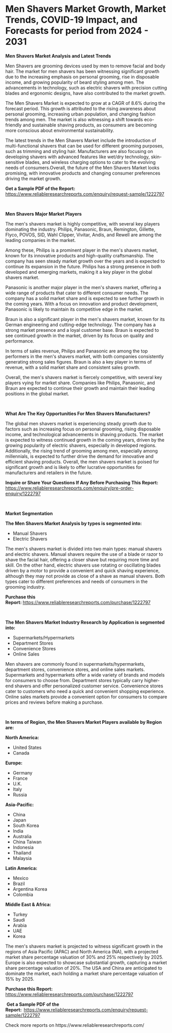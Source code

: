 <p><h1>Men Shavers Market Growth, Market Trends, COVID-19 Impact, and Forecasts for period from 2024 - 2031</h1></p><p><strong>Men Shavers Market Analysis and Latest Trends</strong></p>
<p><p>Men Shavers are grooming devices used by men to remove facial and body hair. The market for men shavers has been witnessing significant growth due to the increasing emphasis on personal grooming, rise in disposable income, and growing popularity of beard styling among men. The advancements in technology, such as electric shavers with precision cutting blades and ergonomic designs, have also contributed to the market growth.</p><p>The Men Shavers Market is expected to grow at a CAGR of 8.6% during the forecast period. This growth is attributed to the rising awareness about personal grooming, increasing urban population, and changing fashion trends among men. The market is also witnessing a shift towards eco-friendly and sustainable shaving products, as consumers are becoming more conscious about environmental sustainability.</p><p>The latest trends in the Men Shavers Market include the introduction of multi-functional shavers that can be used for different grooming purposes, such as trimming and styling hair. Manufacturers are also focusing on developing shavers with advanced features like wet/dry technology, skin-sensitive blades, and wireless charging options to cater to the evolving needs of consumers.Overall, the future of the Men Shavers Market looks promising, with innovative products and changing consumer preferences driving the market growth.</p></p>
<p><strong>Get a Sample PDF of the Report:&nbsp;</strong> <a href="https://www.reliableresearchreports.com/enquiry/request-sample/1222797">https://www.reliableresearchreports.com/enquiry/request-sample/1222797</a></p>
<p>&nbsp;</p>
<p><strong>Men Shavers Major Market Players</strong></p>
<p><p>The men's shavers market is highly competitive, with several key players dominating the industry. Philips, Panasonic, Braun, Remington, Gillette, Flyco, POVOS, SID, Wahl Clipper, Vivitar, Andis, and Rewell are among the leading companies in the market.</p><p>Among these, Philips is a prominent player in the men's shavers market, known for its innovative products and high-quality craftsmanship. The company has seen steady market growth over the years and is expected to continue its expansion in the future. Philips has a strong presence in both developed and emerging markets, making it a key player in the global shavers market.</p><p>Panasonic is another major player in the men's shavers market, offering a wide range of products that cater to different consumer needs. The company has a solid market share and is expected to see further growth in the coming years. With a focus on innovation and product development, Panasonic is likely to maintain its competitive edge in the market.</p><p>Braun is also a significant player in the men's shavers market, known for its German engineering and cutting-edge technology. The company has a strong market presence and a loyal customer base. Braun is expected to see continued growth in the market, driven by its focus on quality and performance.</p><p>In terms of sales revenue, Philips and Panasonic are among the top performers in the men's shavers market, with both companies consistently generating strong sales figures. Braun is also a key player in terms of revenue, with a solid market share and consistent sales growth.</p><p>Overall, the men's shavers market is fiercely competitive, with several key players vying for market share. Companies like Philips, Panasonic, and Braun are expected to continue their growth and maintain their leading positions in the global market.</p></p>
<p>&nbsp;</p>
<p><strong>What Are The Key Opportunities For Men Shavers Manufacturers?</strong></p>
<p><p>The global men shavers market is experiencing steady growth due to factors such as increasing focus on personal grooming, rising disposable income, and technological advancements in shaving products. The market is expected to witness continued growth in the coming years, driven by the growing popularity of electric shavers, especially in developed regions. Additionally, the rising trend of grooming among men, especially among millennials, is expected to further drive the demand for innovative and efficient shaving products. Overall, the men shavers market is poised for significant growth and is likely to offer lucrative opportunities for manufacturers and retailers in the future.</p></p>
<p><strong>Inquire or Share Your Questions If Any Before Purchasing This Report:</strong> <a href="https://www.reliableresearchreports.com/enquiry/pre-order-enquiry/1222797">https://www.reliableresearchreports.com/enquiry/pre-order-enquiry/1222797</a></p>
<p>&nbsp;</p>
<p><strong>Market Segmentation</strong></p>
<p><strong>The Men Shavers Market Analysis by types is segmented into:</strong></p>
<p><ul><li>Manual Shavers</li><li>Electric Shavers</li></ul></p>
<p><p>The men's shavers market is divided into two main types: manual shavers and electric shavers. Manual shavers require the use of a blade or razor to shave the facial hair, offering a closer shave but requiring more time and skill. On the other hand, electric shavers use rotating or oscillating blades driven by a motor to provide a convenient and quick shaving experience, although they may not provide as close of a shave as manual shavers. Both types cater to different preferences and needs of consumers in the grooming industry.</p></p>
<p><strong>Purchase this Report:&nbsp;</strong><a href="https://www.reliableresearchreports.com/purchase/1222797">https://www.reliableresearchreports.com/purchase/1222797</a></p>
<p>&nbsp;</p>
<p><strong>The Men Shavers Market Industry Research by Application is segmented into:</strong></p>
<p><ul><li>Supermarkets/Hypermarkets</li><li>Department Stores</li><li>Convenience Stores</li><li>Online Sales</li></ul></p>
<p><p>Men shavers are commonly found in supermarkets/hypermarkets, department stores, convenience stores, and online sales markets. Supermarkets and hypermarkets offer a wide variety of brands and models for consumers to choose from. Department stores typically carry higher-end shavers and offer personalized customer service. Convenience stores cater to customers who need a quick and convenient shopping experience. Online sales markets provide a convenient option for consumers to compare prices and reviews before making a purchase.</p></p>
<p>&nbsp;</p>
<p><strong>In terms of Region, the Men Shavers Market Players available by Region are:</strong></p>
<p>
    <p> <strong> North America: </strong>
        <ul>
            <li>United States</li>
            <li>Canada</li>
        </ul>
        </p> 
    <p> <strong> Europe: </strong>
        <ul>
            <li>Germany</li>
            <li>France</li>
            <li>U.K.</li>
            <li>Italy</li>
            <li>Russia</li>
        </ul>
        </p> 
    <p> <strong> Asia-Pacific: </strong>
        <ul>
            <li>China</li>
            <li>Japan</li>
            <li>South Korea</li>
            <li>India</li>
            <li>Australia</li>
            <li>China Taiwan</li>
            <li>Indonesia</li>
            <li>Thailand</li>
            <li>Malaysia</li>
        </ul>
        </p> 
    <p> <strong> Latin America: </strong>
        <ul>
            <li>Mexico</li>
            <li>Brazil</li>
            <li>Argentina Korea</li>
            <li>Colombia</li>
        </ul>
        </p> 
    <p> <strong> Middle East & Africa: </strong>
        <ul>
            <li>Turkey</li>
            <li>Saudi</li>
            <li>Arabia</li>
            <li>UAE</li>
            <li>Korea</li>
        </ul>
    </p>
    </p>
<p><p>The men's shavers market is projected to witness significant growth in the regions of Asia Pacific (APAC) and North America (NA), with a projected market share percentage valuation of 30% and 25% respectively by 2025. Europe is also expected to showcase substantial growth, capturing a market share percentage valuation of 20%. The USA and China are anticipated to dominate the market, each holding a market share percentage valuation of 15% by 2025.</p></p>
<p><strong>Purchase this Report: </strong><a href="https://www.reliableresearchreports.com/purchase/1222797">https://www.reliableresearchreports.com/purchase/1222797</a></p>
<p>&nbsp;<strong>Get a Sample PDF of the Report:&nbsp;&nbsp;</strong><a href="https://www.reliableresearchreports.com/enquiry/request-sample/1222797">https://www.reliableresearchreports.com/enquiry/request-sample/1222797</a></p>
<p><strong></strong></p>
<p>Check more reports on https://www.reliableresearchreports.com/</p>